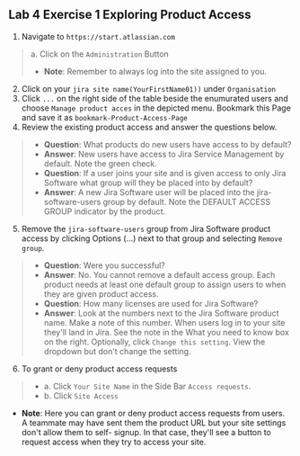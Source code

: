 ## Lab 4 Exercise 1 Exploring Product Access
1. Navigate to `https://start.atlassian.com`
> a. Click on the `Administration` Button
> * **Note**: Remember to always log into the site assigned to you.
2. Click on your `jira site name(YourFirstName01))` under `Organisation`
3. Click `...` on the right side of the table beside the enumurated users and choose `Manage product acces` in the depicted menu. Bookmark this Page and save it as `bookmark-Product-Access-Page`
4. Review the existing product access and answer the questions below.
> * **Question**: What products do new users have access to by default?
> * **Answer**: New users have access to Jira Service Management by default. Note the green check.
> * **Question**: If a user joins your site and is given access to only Jira Software what
group will they be placed into by default?
> * **Answer**: A new Jira Software user will be placed into the jira-software-users group
by default. Note the DEFAULT ACCESS GROUP indicator by the product.

5. Remove the `jira-software-users` group from Jira Software product access by clicking Options (...) next to that group and selecting `Remove group`.
> * **Question**: Were you successful?
> * **Answer**: No. You cannot remove a default access group. Each product needs at least one default group to assign users to when they are given product access.
> * **Question**: How many licenses are used for Jira Software?
> * **Answer**: Look at the numbers next to the Jira Software product name. Make a note
of this number.
> When users log in to your site they'll land in Jira. See the note in the What
you need to know box on the right. Optionally, click `Change this setting`. View the
dropdown but don't change the setting. 
6. To grant or deny product access requests 
>* a. Click `Your Site Name` in the Side Bar `Access requests`.
>* b. Click `Site Access`
* **Note**: Here you can grant or deny product access requests from users. A teammate may have sent them the product URL but your site settings don't allow them to self- signup. In that case, they'll see a button to request access when they try to access your site.